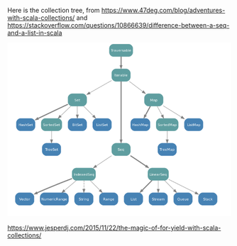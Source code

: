 

Here is the collection tree, from https://www.47deg.com/blog/adventures-with-scala-collections/
and https://stackoverflow.com/questions/10866639/difference-between-a-seq-and-a-list-in-scala

![traversable](traversable.png)


https://www.jesperdj.com/2015/11/22/the-magic-of-for-yield-with-scala-collections/
